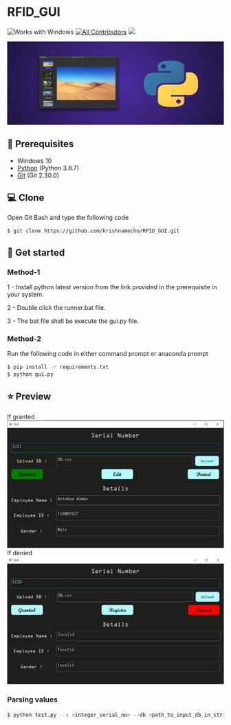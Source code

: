 # RFID_GUI

![Works with Windows](https://img.shields.io/badge/Works_with-Win-blue?style=flat-square)
[![All Contributors](https://img.shields.io/badge/all_contributors-1-orange.svg?style=flat-square)](#contributors-)
[![](https://img.shields.io/badge/connect%20with%20me%20on-WhatsApp-green.svg)](https://wa.me/7606814973)

![](./images/cover.png)

## 📌 Prerequisites
- Windows 10
- [Python](https://www.python.org/downloads/release/python-387/) (Python 3.8.7)
- [Git](https://git-scm.com/) (Git 2.30.0)

## 💻 Clone
Open Git Bash and type the following code
```sh
$ git clone https://github.com/krishnamecho/RFID_GUI.git
```

## :rocket: Get started 

### Method-1
1 - Install python latest version from the link provided in the prerequisite in your system.

2 - Double click the runner.bat file.

3 - The bat file shall be execute the gui.py file.

### Method-2
Run the following code in either command prompt or anaconda prompt
```sh
$ pip install -r requirements.txt
$ python gui.py
```

## ⭐ Preview
If granted
![](./images/grant.JPG)
If denied
![](./images/deny.JPG)

### Parsing values
```sh
$ python test.py --s <integer_serial_no> --db <path_to_input_db_in_string_format>
```
